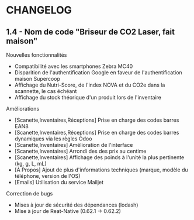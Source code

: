 # CHANGELOG

## 1.4 - Nom de code "Briseur de CO2 Laser, fait maison"

Nouvelles fonctionnalités
- Compatibilité avec les smartphones Zebra MC40
- Disparition de l'authentification Google en faveur de l'authentification maison Supercoop
- Affichage du Nutri-Score, de l'index NOVA et du CO2e dans la scannette, le cas échéant
- Affichage du stock théorique d'un produit lors de l'inventaire

Améliorations
- [Scanette,Inventaires,Réceptions] Prise en charge des codes barres EAN8
- [Scanette,Inventaires,Réceptions] Prise en charge des codes barres dynamiques via les règles Odoo
- [Scanette,Inventaires] Amélioration de l'interface
- [Scanette,Inventaires] Arrondi des des prix au centime
- [Scanette,Inventaires] Affichage des poinds à l'unité la plus pertinente (kg, g, L, mL)
- [À Propos] Ajout de plus d'informations techniques (marque, modèle du téléphone, version de l'OS)
- [Emails] Utilisation du service Mailjet

Correction de bugs
- Mises à jour de sécurité des dépendances (lodash)
- Mise à jour de Reat-Native (0.62.1 -> 0.62.2)